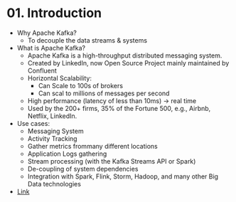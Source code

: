 # 01. Introduction
- Why Apache Kafka?
    - To decouple the data streams & systems
- What is Apache Kafka?
    - Apache Kafka is a high-throughput distributed messaging system.
    - Created by LinkedIn, now Open Source Project mainly maintained by Confluent 
    - Horizontal Scalability:
        - Can Scale to 100s of brokers
        - Can scal to millions of messages per second
    - High performance (latency of less than 10ms) -> real time
    - Used by the 200+ firms, 35% of the Fortune 500, e.g., Airbnb, Netflix, LinkedIn.
- Use cases:
    - Messaging System
    - Activity Tracking
    - Gather metrics frommany different locations
    - Application Logs gathering
    - Stream processing (with the Kafka Streams API or Spark)
    - De-coupling of system dependencies
    - Integration with Spark, Flink, Storm, Hadoop, and many other Big Data technologies
- [Link](https://www.confluent.io/what-is-apache-kafka/?utm_medium=sem&utm_source=google&utm_campaign=ch.sem_br.nonbrand_tp.prs_tgt.kafka_mt.xct_rgn.apac_lng.eng_dv.all&utm_term=kafka&creative=&device=c&placement=&gclid=CjwKCAiA9bmABhBbEiwASb35V6FsvGUJVMWiB0jnLTJgLjufAEedd3KpIWS5PBeRkvfbPT_0RY8PbhoChHAQAvD_BwE)


